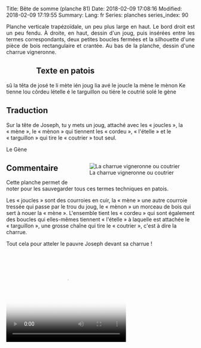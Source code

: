 Title: Bête de somme (planche 81)
Date: 2018-02-09 17:08:16
Modified: 2018-02-09 17:19:55
Summary: 
Lang: fr
Series: planches
series_index: 90

<p style="text-align:justify;">Planche verticale trapézoïdale, un peu
plus large en haut. Le bord droit est un peu fendu. À droite, en haut,
dessin d'un joug, puis insérées entre les termes correspondants, deux
petites boucles fermées et la silhouette d'une pièce de bois
rectangulaire et crantée. Au bas de la planche, dessin d'une charrue
vigneronne.</p>

<figure class="image-block" style="float: left;">
  <img alt="" src="{static}/images/planche_81-2.png">
  <figcaption style="max-width: 256px"></figcaption>
</figure>

## Texte en patois

sû la têta de josé te li mète ién joug lia avé le joucle la mène le
mènon Ke tienne lou côrdeu lételle é le targuillon ou tiére le coutrié
solé le gène

## Traduction

Sur la tête de Joseph, tu y mets un joug, attaché avec les
« joucles », la « mène », le « mènon » qui tiennent les « cordeu »,
« l'ételle » et le « targuillon » qui tire le « coutrier » tout seul.

Le Gène

<figure class="image-block" style="float: right;">
  <img alt="La charrue vigneronne ou coutrier" src="{static}/images/planche_81_dessin_coutrie-2.png">
  <figcaption style="max-width: 400px">La charrue vigneronne ou coutrier</figcaption>
</figure>

## Commentaire

Cette planche permet de noter pour les sauvegarder tous ces termes
techniques en patois.

Les « joucles » sont des courroies en cuir, la « mène » une autre
courroie tressée qui passe par le trou du joug, le « mènon » un
morceau de bois qui sert à nouer la « mène ». L'ensemble tient les
« cordeu » qui sont également des boucles qui elles-mêmes tiennent
« l'ételle » à laquelle est attachée le « targuillon », une grosse
chaîne qui tire le « coutrier », c'est à dire la charrue.

Tout cela pour atteler le pauvre Joseph devant sa charrue !

<video width="320" height="240" controls
  poster="{static}/images/thumbnails/video_81.jpg">
  <source src="https://d1njpgd0ygatdn.cloudfront.net/video_81.mp4" type="video/mp4">
</video>
